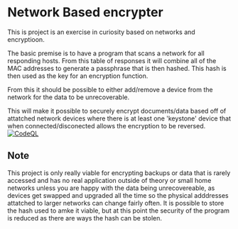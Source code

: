 # Network Based encrypter

This is project is an exercise in curiosity based on networks and encryptioon.

The basic premise is to have a program that scans a network for all responding hosts. From this table of responses it will combine all of the MAC addresses to generate a passphrase that is then hashed. This hash is then used as the key for an encryption function.

From this it should be possible to either add/remove a device from the network for the data to be unrecoverable. 

This will make it possible to securely encrypt documents/data based off of attatched network devices where there is at least one 'keystone' device that when connected/disconected allows the encryption to be reversed.
[![CodeQL](https://github.com/sbartlett97/network-based-encrypter/actions/workflows/codeql-analysis.yml/badge.svg)](https://github.com/sbartlett97/network-based-encrypter/actions/workflows/codeql-analysis.yml)
## Note

This project is only really viable for encrypting backups or data that is rarely accessed and has no real application outside of theory or small home networks unless you are happy with the data being unrecovereable, as devices get swapped and upgraded all the time so the physical adddresses attatched to larger networks can change fairly often. It is possible to store the hash used to amke it viable, but at this point the security of the program is reduced as there are ways the hash can be stolen.
